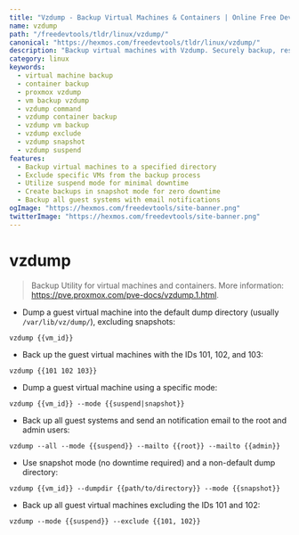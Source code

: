```yaml
---
title: "Vzdump - Backup Virtual Machines & Containers | Online Free DevTools by Hexmos"
name: vzdump
path: "/freedevtools/tldr/linux/vzdump/"
canonical: "https://hexmos.com/freedevtools/tldr/linux/vzdump/"
description: "Backup virtual machines with Vzdump. Securely backup, restore, and manage Proxmox containers with this command-line utility. Free online tool, no registration required."
category: linux
keywords:
  - virtual machine backup
  - container backup
  - proxmox vzdump
  - vm backup vzdump
  - vzdump command
  - vzdump container backup
  - vzdump vm backup
  - vzdump exclude
  - vzdump snapshot
  - vzdump suspend
features:
  - Backup virtual machines to a specified directory
  - Exclude specific VMs from the backup process
  - Utilize suspend mode for minimal downtime
  - Create backups in snapshot mode for zero downtime
  - Backup all guest systems with email notifications
ogImage: "https://hexmos.com/freedevtools/site-banner.png"
twitterImage: "https://hexmos.com/freedevtools/site-banner.png"
---
```


# vzdump

> Backup Utility for virtual machines and containers.
> More information: <https://pve.proxmox.com/pve-docs/vzdump.1.html>.

- Dump a guest virtual machine into the default dump directory (usually `/var/lib/vz/dump/`), excluding snapshots:

`vzdump {{vm_id}}`

- Back up the guest virtual machines with the IDs 101, 102, and 103:

`vzdump {{101 102 103}}`

- Dump a guest virtual machine using a specific mode:

`vzdump {{vm_id}} --mode {{suspend|snapshot}}`

- Back up all guest systems and send an notification email to the root and admin users:

`vzdump --all --mode {{suspend}} --mailto {{root}} --mailto {{admin}}`

- Use snapshot mode (no downtime required) and a non-default dump directory:

`vzdump {{vm_id}} --dumpdir {{path/to/directory}} --mode {{snapshot}}`

- Back up all guest virtual machines excluding the IDs 101 and 102:

`vzdump --mode {{suspend}} --exclude {{101, 102}}`
